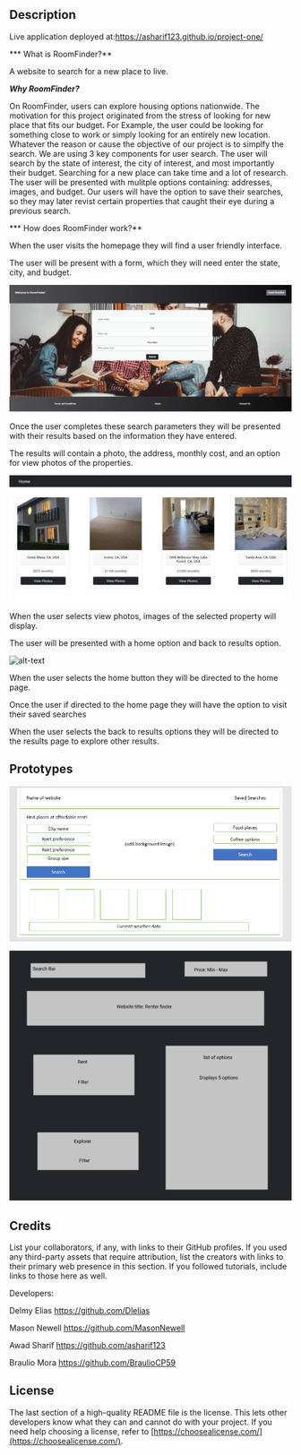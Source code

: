 
# <RoomFinder>
## Description

Live application deployed at:https://asharif123.github.io/project-one/

*** What is RoomFinder?**

A website to search for a new place to live.

***Why RoomFinder?***

On RoomFinder, users can explore housing options nationwide. The motivation for this project originated from the stress of looking for new place that fits our budget. For Example, the user could be looking for something close to work or simply looking for an entirely new location. Whatever the reason or cause the objective of our project is to simplfy the search. We are using 3 key components for user search. The user will search by the state of interest, the city of interest, and most importantly their budget. Searching for a new place can take time and a lot of research. The user will be presented with mulitple options containing: addresses, images, and budget. Our users will have the option to save their searches, so they may later revist certain properties that caught their eye during a previous search.

*** How does RoomFinder work?**

When the user visits the homepage they will find a user friendly interface. 

The user will be present with a form, which they will need enter the state, city, and budget. 

![alt-text](./screenshots/main-page.JPG "main")

Once the user completes these search parameters they will be presented with their results based on the information they have entered.

The results will contain a photo, the address, monthly cost, and an option for view photos of the properties. 
  
![alt-text](./screenshots/results.JPG "results")

When the user selects view photos, images of the selected property will display.

The user will be presented with a home option and back to results option.
  
![alt-text](./screenshots/photo-properties.JPG "photo-properties")

When the user selects the home button they will be directed to the home page.

Once the user if directed to the home page they will have the option to visit their saved searches 

When the user selects the back to results options they will be directed to the results page to explore other results. 



## Prototypes

![alt text](./assets/images/Prototype_1.png)


![alt text](./assets/images/Prototype_2.PNG)



## Credits
List your collaborators, if any, with links to their GitHub profiles.
If you used any third-party assets that require attribution, list the creators with links to their primary web presence in this section.
If you followed tutorials, include links to those here as well.

Developers: 

Delmy Elias
https://github.com/Dlelias

Mason Newell
https://github.com/MasonNewell

Awad Sharif
https://github.com/asharif123

Braulio Mora
https://github.com/BraulioCP59

## License
The last section of a high-quality README file is the license. This lets other developers know what they can and cannot do with your project. If you need help choosing a license, refer to [https://choosealicense.com/](https://choosealicense.com/).

